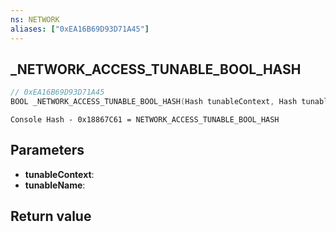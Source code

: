 ```yaml
---
ns: NETWORK
aliases: ["0xEA16B69D93D71A45"]
---
```

## _NETWORK_ACCESS_TUNABLE_BOOL_HASH

```c
// 0xEA16B69D93D71A45
BOOL _NETWORK_ACCESS_TUNABLE_BOOL_HASH(Hash tunableContext, Hash tunableName);
```

```
Console Hash - 0x18867C61 = NETWORK_ACCESS_TUNABLE_BOOL_HASH  
```

## Parameters
* **tunableContext**: 
* **tunableName**: 

## Return value
